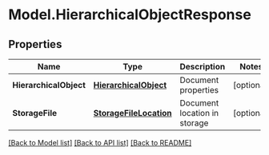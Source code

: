 # Model.HierarchicalObjectResponse
## Properties
Name | Type | Description | Notes
------------ | ------------- | ------------- | -------------
**HierarchicalObject** | [**HierarchicalObject**](HierarchicalObject.md) | Document properties              | [optional] 
**StorageFile** | [**StorageFileLocation**](StorageFileLocation.md) | Document location in storage              | [optional] 



[[Back to Model list]](README.md#documentation-for-models) [[Back to API list]](README.md#documentation-for-api-endpoints) [[Back to README]](README.md)


